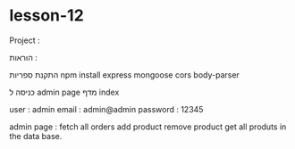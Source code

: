 # lesson-12

Project :

הוראות :

התקנת ספריות
npm install express mongoose cors body-parser

כניסה ל admin page 
מדף index 

user : admin
email : admin@admin
password : 12345

admin page :
fetch all orders
add product
remove product
get all produts in the data base.
